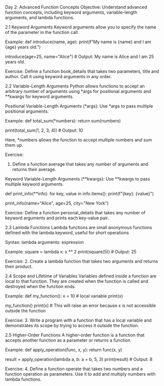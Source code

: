 Day 2: Advanced Function Concepts
Objective: Understand advanced function concepts, including keyword arguments, variable-length arguments, and lambda functions.


2.1 Keyword Arguments
Keyword arguments allow you to specify the name of the parameter in the function call.

Example:
def introduce(name, age):
    print(f"My name is {name} and I am {age} years old.")

introduce(age=25, name="Alice")  # Output: My name is Alice and I am 25 years old.


Exercise:
Define a function book_details that takes two parameters, title and author. Call it using keyword arguments in any order.


2.2 Variable-Length Arguments
Python allows functions to accept an arbitrary number of arguments using *args for positional arguments and **kwargs for keyword arguments.

Positional Variable-Length Arguments (*args):
Use *args to pass multiple positional arguments.


Example:
def total_sum(*numbers):
    return sum(numbers)

print(total_sum(1, 2, 3, 4))  # Output: 10


Here, *numbers allows the function to accept multiple numbers and sum them up.


Exercise:

1. Define a function average that takes any number of arguments and returns their average.


Keyword Variable-Length Arguments (**kwargs):
Use **kwargs to pass multiple keyword arguments.

def print_info(**info):
    for key, value in info.items():
        print(f"{key}: {value}")

print_info(name="Alice", age=25, city="New York")


Exercise:
Define a function personal_details that takes any number of keyword arguments and prints each key-value pair.


2.3 Lambda Functions
Lambda functions are small anonymous functions defined with the lambda keyword, useful for short operations

Syntax: 
lambda arguments: expression


Example: 
square = lambda x: x ** 2
print(square(5))  # Output: 25


Exercise:
2. Create a lambda function that takes two arguments and returns their product.


2.4 Scope and Lifetime of Variables
Variables defined inside a function are local to that function. They are created when the function is called and destroyed when the function ends.

Example:
def my_function():
    x = 10  # local variable
    print(x)

my_function()
print(x)  # This will raise an error because x is not accessible outside the function


Exercise:
3. Write a program with a function that has a local variable and demonstrates its scope by trying to access it outside the function.


2.5 Higher-Order Functions
A higher-order function is a function that accepts another function as a parameter or returns a function.

Example:
def apply_operation(func, x, y):
    return func(x, y)

result = apply_operation(lambda a, b: a + b, 5, 3)
print(result)  # Output: 8


Exercise:
4. Define a function operate that takes two numbers and a function operation as parameters. Use it to add and multiply numbers with lambda functions.


